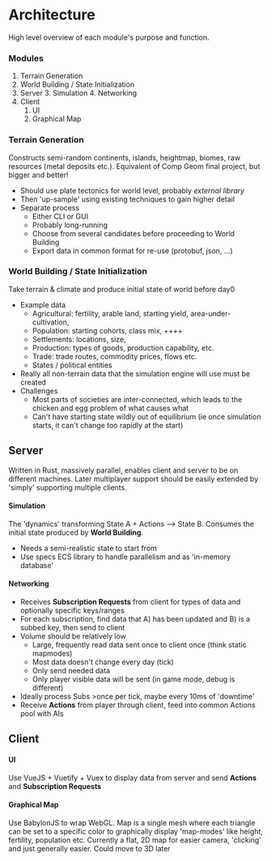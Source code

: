 
# Architecture
High level overview of each module's purpose and function.

### Modules
1. Terrain Generation
2. World Building / State Initialization
3. Server 
   3. Simulation 
   4. Networking
5. Client
   1. UI
   2. Graphical Map

### Terrain Generation
Constructs semi-random continents, islands, heightmap, biomes, raw resources (metal deposits etc.). 
Equivalent of Comp Geom final project, but bigger and better!
* Should use plate tectonics for world level, probably *external library*
* Then 'up-sample' using existing techniques to gain higher detail
* Separate process 
  - Either CLI or GUI
  - Probably long-running
  - Choose from several candidates before proceeding to World Building
  - Export data in common format for re-use (protobuf, json, ...)
  
### World Building / State Initialization 
Take terrain & climate and produce initial state of world before day0
* Example data
  - Agricultural: fertility, arable land, starting yield, area-under-cultivation, 
  - Population: starting cohorts, class mix, ++++
  - Settlements: locations, size, 
  - Production: types of goods, production capability, etc.
  - Trade: trade routes, commodity prices, flows etc.
  - States / political entities 
* Really all non-terrain data that the simulation engine will use 
  must be created 
* Challenges
  - Most parts of societies are inter-connected, which leads to the chicken 
    and egg problem of what causes what
  - Can't have starting state wildly out of equilibrium (ie once simulation starts, it can't 
    change too rapidly at the start)
  
## Server
Written in Rust, massively parallel, enables client and server to be on different machines. 
Later multiplayer support should be easily extended by 'simply' supporting multiple clients.
  
#### Simulation 
The 'dynamics' transforming State A + Actions --> State B. Consumes the initial state produced by 
**World Building**. 
* Needs a semi-realistic state to start from 
* Use specs ECS library to handle parallelism and as 'in-memory database'

#### Networking
* Receives **Subscription Requests** from client for types of data and optionally specific keys/ranges
* For each subscription, find data that A) has been updated and B) is a subbed key, then send to client
* Volume should be relatively low
  - Large, frequently read data sent once to client once (think static mapmodes) 
  - Most data doesn't change every day (tick)
  - Only send needed data
  - Only player visible data will be sent (in game mode, debug is different)
* Ideally process Subs >once per tick, maybe every 10ms of 'downtime'
* Receive **Actions** from player through client, feed into common Actions pool with AIs

## Client
#### UI
Use VueJS + Vuetify + Vuex to display data from server and send **Actions** and **Subscription Requests**

#### Graphical Map
Use BabylonJS to wrap WebGL. Map is a single mesh where each triangle can be set to a specific color
to graphically display 'map-modes' like height, fertility, population etc. Currently a flat, 2D map 
for easier camera, 'clicking' and just generally easier. Could move to 3D later

